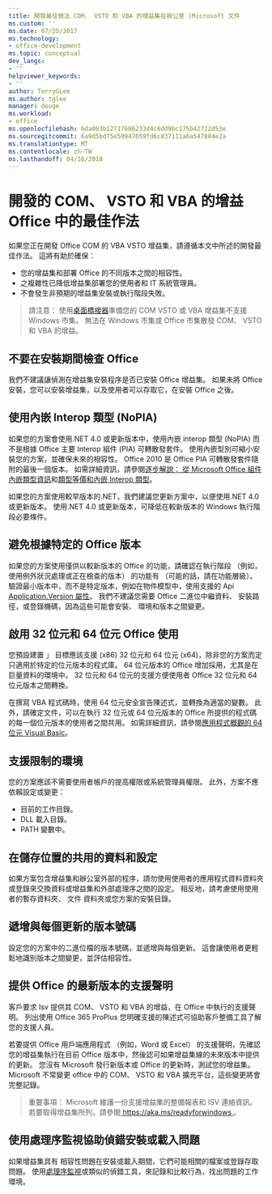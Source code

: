 ```yaml
---
title: 開發最佳做法 COM、 VSTO 和 VBA 的增益集在辦公室 |Microsoft 文件
ms.custom: ''
ms.date: 07/25/2017
ms.technology:
- office-development
ms.topic: conceptual
dev_langs:
- ''
helpviewer_keywords:
- ''
author: TerryGLee
ms.author: tglee
manager: douge
ms.workload:
- office
ms.openlocfilehash: 6da083b12717606233d4c8dd9bc175b42722d53e
ms.sourcegitcommit: 6a9d5bd75e50947659fd6c837111a6a547884e2a
ms.translationtype: MT
ms.contentlocale: zh-TW
ms.lasthandoff: 04/16/2018
---
```

# <a name="development-best-practices-for-com-vsto-and-vba--add-ins-in-office"></a>開發的 COM、 VSTO 和 VBA 的增益 Office 中的最佳作法
  如果您正在開發 Office COM 的 VBA VSTO 增益集，請遵循本文中所述的開發最佳作法。   這將有助於確保：

-  您的增益集和部署 Office 的不同版本之間的相容性。
-  之複雜性已降低增益集部署您的使用者和 IT 系統管理員。
-  不會發生非預期的增益集安裝或執行階段失敗。

>請注意： 使用[桌面橋接器](/windows/uwp/porting/desktop-to-uwp-root)準備您的 COM VSTO 或 VBA 增益集不支援 Windows 市集。 無法在 Windows 市集或 Office 市集散發 COM、 VSTO 和 VBA 的增益。 
  
## <a name="do-not-check-for-office-during-installation"></a>不要在安裝期間檢查 Office  
 我們不建議讓偵測在增益集安裝程序是否已安裝 Office 增益集。 如果未將 Office 安裝，您可以安裝增益集，以及使用者可以存取它，在安裝 Office 之後。 
  
## <a name="use-embedded-interop-types-nopia"></a>使用內嵌 Interop 類型 (NoPIA)  
如果您的方案會使用.NET 4.0 或更新版本中，使用內嵌 interop 類型 (NoPIA) 而不是根據 Office 主要 Interop 組件 (PIA) 可轉散發套件。 使用內嵌型別可縮小安裝您的方案，並確保未來的相容性。 Office 2010 是 Office PIA 可轉散發套件隨附的最後一個版本。 如需詳細資訊，請參閱[逐步解說： 從 Microsoft Office 組件內嵌類型資訊](https://msdn.microsoft.com/en-us/library/ee317478.aspx)和[類型等價和內嵌 Interop 類型](/windows/uwp/porting/desktop-to-uwp-root)。

如果您的方案使用較早版本的.NET，我們建議您更新方案中，以便使用.NET 4.0 或更新版本。 使用.NET 4.0 或更新版本，可降低在較新版本的 Windows 執行階段必要條件。
  
## <a name="avoid-depending-on-specific-office-versions"></a>避免根據特定的 Office 版本  
如果您的方案使用僅供以較新版本的 Office 的功能，請確認在執行階段 （例如，使用例外狀況處理或正在檢查的版本） 的功能有 （可能的話，請在功能層級）。 驗證最小版本中，而不是特定版本，例如在物件模型中，使用支援的 Api [Application.Version 屬性](https://msdn.microsoft.com/en-us/library/office/microsoft.office.interop.excel._application.version.aspx)。 我們不建議您需要 Office 二進位中繼資料、 安裝路徑，或登錄機碼，因為這些可能會安裝、 環境和版本之間變更。

## <a name="enable-both-32-bit-and-64-bit-office-usage"></a>啟用 32 位元和 64 位元 Office 使用   
您預設建置 」 目標應該支援 (x86) 32 位元和 64 位元 (x64)，除非您的方案而定只適用於特定的位元版本的程式庫。 64 位元版本的 Office 增加採用，尤其是在巨量資料的環境中。 32 位元和 64 位元的支援方便使用者 Office 32 位元和 64 位元版本之間轉換。

在撰寫 VBA 程式碼時，使用 64 位元安全宣告陳述式，並轉換為適當的變數。 此外，請確定文件，可以在執行 32 位元或 64 位元版本的 Office 所提供的程式碼的每一個位元版本的使用者之間共用。 如需詳細資訊，請參閱[應用程式概觀的 64 位元 Visual Basic](https://msdn.microsoft.com/en-us/library/office/gg264421.aspx)。

## <a name="support-restricted-environments"></a>支援限制的環境   
您的方案應該不需要使用者帳戶的提高權限或系統管理員權限。 此外，方案不應依賴設定或變更：

- 目前的工作目錄。
- DLL 載入目錄。
- PATH 變數中。

## <a name="change-the-save-location-of-shared-data-and-settings"></a>在儲存位置的共用的資料和設定
如果方案包含增益集和辦公室外部的程序，請勿使用使用者的應用程式資料資料夾或登錄來交換資料或增益集和外部處理序之間的設定。 相反地，請考慮使用使用者的暫存資料夾、 文件 資料夾或您方案的安裝目錄。

## <a name="increment-the-version-number-with-each-update"></a>遞增與每個更新的版本號碼
設定您的方案中的二進位檔的版本號碼，並遞增與每個更新。 這會讓使用者更輕鬆地識別版本之間變更，並評估相容性。

## <a name="provide-support-statements-for-the-latest-versions-of-office"></a>提供 Office 的最新版本的支援聲明
客戶要求 Isv 提供其 COM、 VSTO 和 VBA 的增益，在 Office 中執行的支援聲明。 列出使用 Office 365 ProPlus 您明確支援的陳述式可協助客戶整備工具了解您的支援人員。 

若要提供 Office 用戶端應用程式 （例如，Word 或 Excel） 的支援聲明，先確認您的增益集執行在目前 Office 版本中，然後認可如果增益集線的未來版本中提供的更新。 您沒有 Microsoft 發行新版本或 Office 的更新時，測試您的增益集。 Microsoft 不常變更 office 中的 COM、 VSTO 和 VBA 擴充平台，這些變更將會完整記錄。

>重要事項： Microsoft 維護一份支援增益集的整備報表和 ISV 連絡資訊。 若要取得增益集所列，請參閱[ https://aka.ms/readyforwindows ](https://aka.ms/readyforwindows)。

## <a name="use-process-monitor-to-help-debug-installation-or-loading-issues"></a>使用處理序監視協助偵錯安裝或載入問題
如果增益集具有 相容性問題在安裝或載入期間，它們可能相關的檔案或登錄存取問題。 使用[處理序監視](/sysinternals/downloads/procmon)或類似的偵錯工具，來記錄和比較行為，找出問題的工作環境。
